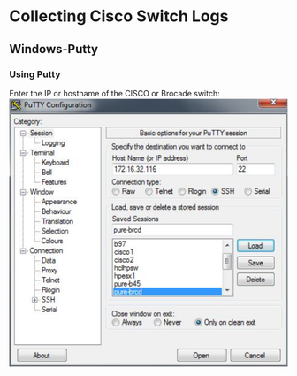 # Collecting Cisco Switch Logs  <br/>
## Windows-Putty
### Using Putty
Enter the IP or hostname of the CISCO or Brocade switch:
![Image of Yaktocat](Untitled.png)
